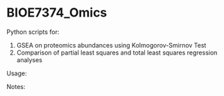 # BIOE7374_Omics

Python scripts for:
1. GSEA on proteomics abundances using Kolmogorov-Smirnov Test
2. Comparison of partial least squares and total least squares regression analyses


Usage:



Notes:
